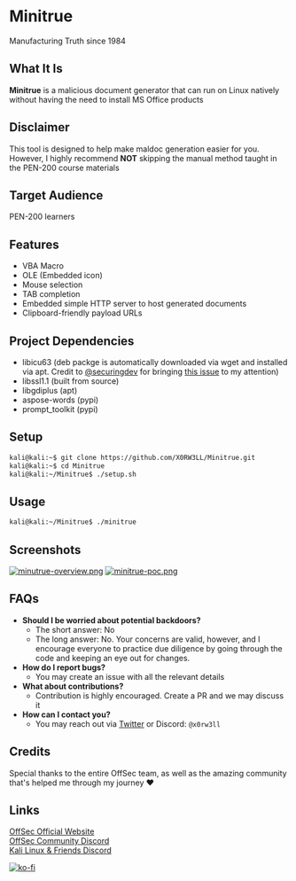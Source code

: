 # Minitrue
Manufacturing Truth since 1984

## What It Is
**Minitrue** is a malicious document generator that can run on Linux natively without having the need to install MS Office products

## Disclaimer

This tool is designed to help make maldoc generation easier for you. However, I highly recommend **NOT** skipping the manual method taught in the PEN-200 course materials

## Target Audience

PEN-200 learners

## Features

- VBA Macro
- OLE (Embedded icon)
- Mouse selection
- TAB completion
- Embedded simple HTTP server to host generated documents
- Clipboard-friendly payload URLs

## Project Dependencies

- libicu63 (deb packge is automatically downloaded via wget and installed via apt. Credit to [@securingdev](https://github.com/securingdev) for bringing [this issue](https://github.com/X0RW3LL/Minitrue/issues/1)  to my attention)
- libssl1.1 (built from source)
- libgdiplus (apt)
- aspose-words (pypi)
- prompt_toolkit (pypi)

## Setup

```sh
kali@kali:~$ git clone https://github.com/X0RW3LL/Minitrue.git
kali@kali:~$ cd Minitrue
kali@kali:~/Minitrue$ ./setup.sh 
```

## Usage

```sh
kali@kali:~/Minitrue$ ./minitrue
```

## Screenshots
[![minutrue-overview.png](https://i.postimg.cc/3JdqYJ4Q/minutrue-overview.png)](https://postimg.cc/KRhf5bD0)
[![minitrue-poc.png](https://i.postimg.cc/MZsLCjGY/minitrue-poc.png)](https://postimg.cc/F1LGcz3f)

## FAQs
- **Should I be worried about potential backdoors?**
  - The short answer: No
  - The long answer: No. Your concerns are valid, however, and I encourage everyone to practice due diligence by going through the code and keeping an eye out for changes. 
- **How do I report bugs?**
  - You may create an issue with all the relevant details
- **What about contributions?**
  - Contribution is highly encouraged. Create a PR and we may discuss it
- **How can I contact you?**
  - You may reach out via [Twitter](https://twitter.com/X0RW3LL) or Discord: `@x0rw3ll`

## Credits
Special thanks to the entire OffSec team, as well as the amazing community that's helped me through my journey :heart:

## Links
[OffSec Official Website](https://www.offsec.com)\
[OffSec Community Discord](https://offs.ec/discord)\
[Kali Linux & Friends Discord](https://discord.kali.org/)

[![ko-fi](https://ko-fi.com/img/githubbutton_sm.svg)](https://ko-fi.com/F1F3EFYS1)
